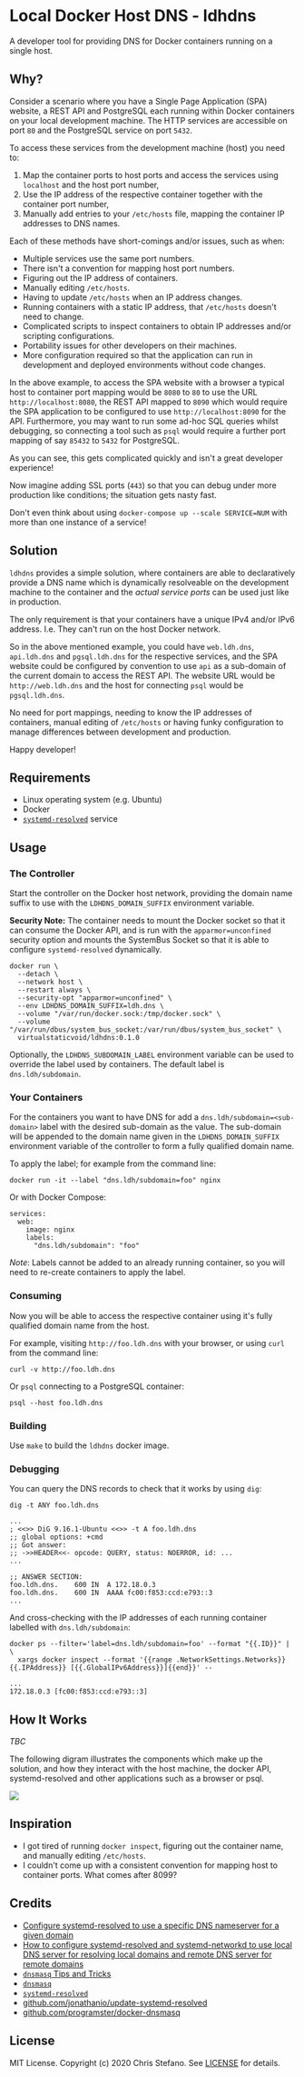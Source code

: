 # Local Docker Host DNS - ldhdns

A developer tool for providing DNS for Docker containers running on a single host.

## Why?

Consider a scenario where you have a Single Page Application (SPA) website, a REST API and PostgreSQL each running within Docker containers on your local development machine. The HTTP services are accessible on port `80` and the PostgreSQL service on port `5432`.

To access these services from the development machine (host) you need to:

1. Map the container ports to host ports and access the services using `localhost` and the host port number,
2. Use the IP address of the respective container together with the container port number,
3. Manually add entries to your `/etc/hosts` file, mapping the container IP addresses to DNS names.

Each of these methods have short-comings and/or issues, such as when:

* Multiple services use the same port numbers.
* There isn't a convention for mapping host port numbers.
* Figuring out the IP address of containers.
* Manually editing `/etc/hosts`.
* Having to update `/etc/hosts` when an IP address changes.
* Running containers with a static IP address, that `/etc/hosts` doesn't need to change.
* Complicated scripts to inspect containers to obtain IP addresses and/or scripting configurations.
* Portability issues for other developers on their machines.
* More configuration required so that the application can run in development and deployed environments without code changes.

In the above example, to access the SPA website with a browser a typical host to container port mapping would be `8080` to `80` to use the URL `http://localhost:8080`, the REST API mapped to `8090` which would require the SPA application to be configured to use `http://localhost:8090` for the API. Furthermore, you may want to run some ad-hoc SQL queries whilst debugging, so connecting a tool such as `psql` would require a further port mapping of say `85432` to `5432` for PostgreSQL.

As you can see, this gets complicated quickly and isn't a great developer experience!

Now imagine adding SSL ports (`443`) so that you can debug under more production like conditions; the situation gets nasty fast.

Don't even think about using `docker-compose up --scale SERVICE=NUM` with more than one instance of a service!

## Solution

`ldhdns` provides a simple solution, where containers are able to declaratively provide a DNS name which is
dynamically resolveable on the development machine to the container and the _actual service ports_ can be used just like in production.

The only requirement is that your containers have a unique IPv4 and/or IPv6 address. I.e. They can't run on the host Docker network.

So in the above mentioned example, you could have `web.ldh.dns`, `api.ldh.dns` and `pgsql.ldh.dns` for the respective services, and the SPA website could be configured by convention to use `api` as a sub-domain of the current domain to access the REST API. The website URL would be `http://web.ldh.dns` and the host for connecting `psql` would be `pgsql.ldh.dns`.

No need for port mappings, needing to know the IP addresses of containers, manual editing of `/etc/hosts` or having funky configuration to manage differences between development and production.

Happy developer!

## Requirements

* Linux operating system (e.g. Ubuntu)
* Docker
* [`systemd-resolved`][resolved] service

## Usage

### The Controller

Start the controller on the Docker host network, providing the domain name suffix to use with the `LDHDNS_DOMAIN_SUFFIX` environment variable.

**Security Note:** The container needs to mount the Docker socket so that it can consume the Docker API, and is run with the `apparmor=unconfined` security option and mounts the SystemBus Socket so that it is able to configure `systemd-resolved` dynamically.

```
docker run \
  --detach \
  --network host \
  --restart always \
  --security-opt "apparmor=unconfined" \
  --env LDHDNS_DOMAIN_SUFFIX=ldh.dns \
  --volume "/var/run/docker.sock:/tmp/docker.sock" \
  --volume "/var/run/dbus/system_bus_socket:/var/run/dbus/system_bus_socket" \
  virtualstaticvoid/ldhdns:0.1.0
```

Optionally, the `LDHDNS_SUBDOMAIN_LABEL` environment variable can be used to override the label used by containers. The default label is `dns.ldh/subdomain`.

### Your Containers

For the containers you want to have DNS for add a `dns.ldh/subdomain=<sub-domain>` label with the desired sub-domain as the value. The sub-domain will be appended to the domain name given in the `LDHDNS_DOMAIN_SUFFIX` environment variable of the controller to form a fully qualified domain name.

To apply the label; for example from the command line:

```
docker run -it --label "dns.ldh/subdomain=foo" nginx
```

Or with Docker Compose:

```
services:
  web:
    image: nginx
    labels:
      "dns.ldh/subdomain": "foo"
```

*Note*: Labels cannot be added to an already running container, so you will need to re-create containers to apply the label.

### Consuming

Now you will be able to access the respective container using it's fully qualified domain name from the host.

For example, visiting `http://foo.ldh.dns` with your browser, or using `curl` from the command line:

```
curl -v http://foo.ldh.dns
```

Or `psql` connecting to a PostgreSQL container:

```
psql --host foo.ldh.dns
```

### Building

Use `make` to build the `ldhdns` docker image.

### Debugging

You can query the DNS records to check that it works by using `dig`:

```
dig -t ANY foo.ldh.dns

...
; <<>> DiG 9.16.1-Ubuntu <<>> -t A foo.ldh.dns
;; global options: +cmd
;; Got answer:
;; ->>HEADER<<- opcode: QUERY, status: NOERROR, id: ...
...

;; ANSWER SECTION:
foo.ldh.dns.    600 IN  A 172.18.0.3
foo.ldh.dns.    600 IN  AAAA fc00:f853:ccd:e793::3
...
```

And cross-checking with the IP addresses of each running container labelled with `dns.ldh/subdomain`:

```
docker ps --filter='label=dns.ldh/subdomain=foo' --format "{{.ID}}" | \
  xargs docker inspect --format '{{range .NetworkSettings.Networks}}{{.IPAddress}} [{{.GlobalIPv6Address}}]{{end}}' --

...
172.18.0.3 [fc00:f853:ccd:e793::3]
```

## How It Works

_TBC_

The following digram illustrates the components which make up the solution, and how they interact with the host machine, the docker API, systemd-resolved and other applications such as a browser or psql.

![](doc/diagram.svg)

## Inspiration

* I got tired of running `docker inspect`, figuring out the container name, and manually editing `/etc/hosts`.
* I couldn't come up with a consistent convention for mapping host to container ports. What comes after 8099?

## Credits

* [Configure systemd-resolved to use a specific DNS nameserver for a given domain][brasey]
* [How to configure systemd-resolved and systemd-networkd to use local DNS server for resolving local domains and remote DNS server for remote domains][stackexchange]
* [`dnsmasq` Tips and Tricks][dnsmasq-tips]
* [`dnsmasq`][dnsmasq]
* [`systemd-resolved`][resolved]
* [github.com/jonathanio/update-systemd-resolved][jonathanio]
* [github.com/programster/docker-dnsmasq][programster]

## License

MIT License. Copyright (c) 2020 Chris Stefano. See [LICENSE](LICENSE) for details.

<!-- links -->

[brasey]: https://gist.github.com/brasey/fa2277a6d7242cdf4e4b7c720d42b567#solution
[dnsmasq-tips]: https://www.linux.com/topic/networking/advanced-dnsmasq-tips-and-tricks/
[dnsmasq]: http://www.thekelleys.org.uk/dnsmasq/doc.html
[jonathanio]: https://github.com/jonathanio/update-systemd-resolved
[programster]: https://github.com/programster/docker-dnsmasq
[resolved]: https://www.freedesktop.org/wiki/Software/systemd/resolved/
[stackexchange]: https://unix.stackexchange.com/a/442599
